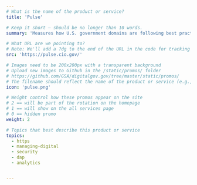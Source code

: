 ```yaml
---
# What is the name of the product or service?
title: 'Pulse'

# Keep it short — should be no longer than 10 words.
summary: 'Measures how U.S. government domains are following best practices for federal websites.'

# What URL are we pointing to?
# Note: We'll add a ?dg to the end of the URL in the code for tracking purposes
src: 'https://pulse.cio.gov/'

# Images need to be 200x200px with a transparent background
# Upload new images to Github in the /static/promos/ folder
# https://github.com/GSA/digitalgov.gov/tree/master/static/promos/
# The filename should reflect the name of the product or service (e.g., challenge-gov.png)
icon: 'pulse.png'

# Weight control how these promos appear on the site
# 2 == will be part of the rotation on the homepage
# 1 == will show on the all services page
# 0 == hidden promo
weight: 2

# Topics that best describe this product or service
topics:
  - https
  - managing-digital
  - security
  - dap
  - analytics


---
```

